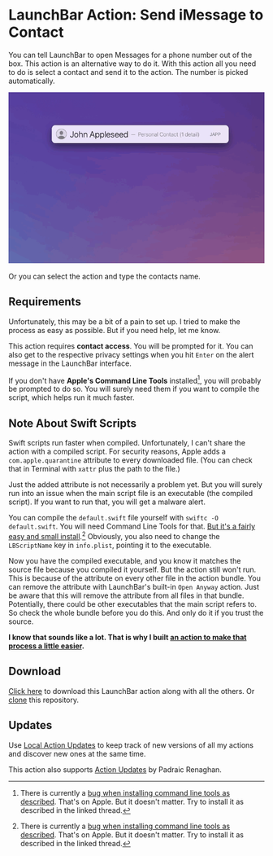 # LaunchBar Action: Send iMessage to Contact

You can tell LaunchBar to open Messages for a phone number out of the box. This action is an alternative way to do it. With this action all you need to do is select a contact and send it to the action. The number is picked automatically. 

<img src="01.gif" width="780"/>

Or you can select the action and type the contacts name.  

## Requirements

Unfortunately, this may be a bit of a pain to set up. I tried to make the process as easy as possible. But if you need help, let me know.

This action requires **contact access**. You will be prompted for it. You can also get to the respective privacy settings when you hit `Enter` on the alert message in the LaunchBar interface.

If you don't have **Apple's Command Line Tools** installed[^1], you will probably be prompted to do so. You will surely need them if you want to compile the script, which helps run it much faster.


## Note About Swift Scripts

Swift scripts run faster when compiled. Unfortunately, I can't share the action with a compiled script. For security reasons, Apple adds a `com.apple.quarantine` attribute to every downloaded file. (You can check that in Terminal with `xattr` plus the path to the file.)

Just the added attribute is not necessarily a problem yet. But you will surely run into an issue when the main script file is an executable (the compiled script). If you want to run that, you will get a malware alert.

You can compile the `default.swift` file yourself with `swiftc -O default.swift`. You will need Command Line Tools for that. [But it's a fairly easy and small install](https://www.maketecheasier.com/install-command-line-tools-without-xcode/).[^1] Obviously, you also need to change the `LBScriptName` key in `info.plist`, pointing it to the executable.

Now you have the compiled executable, and you know it matches the source file because you compiled it yourself. But the action still won't run. This is because of the attribute on every other file in the action bundle. You can remove the attribute with LaunchBar's built-in `Open Anyway` action. Just be aware that this will remove the attribute from all files in that bundle. Potentially, there could be other executables that the main script refers to. So check the whole bundle before you do this. And only do it if you trust the source.

**I know that sounds like a lot. That is why I built [an action to make that process a little easier](https://github.com/Ptujec/LaunchBar/tree/master/Compile-Swift-Action#readme).**

## Download
[Click here](https://github.com/Ptujec/LaunchBar/archive/refs/heads/master.zip) to download this LaunchBar action along with all the others. Or [clone](https://docs.github.com/en/repositories/creating-and-managing-repositories/cloning-a-repository) this repository.

## Updates

Use [Local Action Updates](https://github.com/Ptujec/LaunchBar/tree/master/Local-Action-Updates#launchbar-action-local-action-updates) to keep track of new versions of all my actions and discover new ones at the same time. 

This action also supports [Action Updates](https://renaghan.com/launchbar/action-updates/) by Padraic Renaghan.

[^1]: There is currently a [bug when installing command line tools as described](https://github.com/orgs/Homebrew/discussions/5723#discussioncomment-11185411). That's on Apple. But it doesn't matter. Try to install it as described in the linked thread.